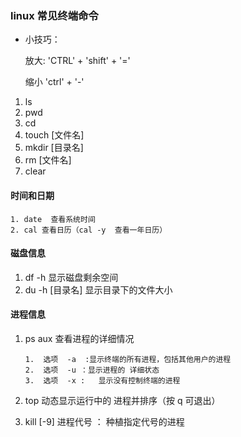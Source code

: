### linux 常见终端命令

* 小技巧：

  放大:   'CTRL' + 'shift' + '='

  缩小    'ctrl' + '-'


1.  ls
2.  pwd
3. cd
4. touch [文件名]
5. mkdir [目录名]
6. rm  [文件名]
7. clear

#### 时间和日期

 	1. date  查看系统时间
 	2. cal 查看日历（cal -y  查看一年日历）

#### 磁盘信息 

1. df -h  显示磁盘剩余空间
2. du -h [目录名]  显示目录下的文件大小

#### 进程信息

 1. ps aux   查看进程的详细情况

     	1.  选项  -a  :显示终端的所有进程，包括其他用户的进程
     	2.  选项  -u ：显示进程的 详细状态
     	3.  选项  -x :   显示没有控制终端的进程

 2. top   动态显示运行中的 进程并排序（按  q   可退出）

 3. kill  [-9]  进程代号 ： 种植指定代号的进程
